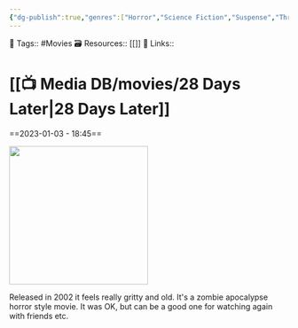 ```yaml
---
{"dg-publish":true,"genres":["Horror","Science Fiction","Suspense","Thriller"],"releaseDate":"27/06/2003","permalink":"/media-db/movies/28-days-later/","dgPassFrontmatter":true,"noteIcon":"3","created":"2023-11-14T21:08:39.586+05:30","updated":"2023-12-15T14:51:27.075+05:30"}
---
```


🧶 Tags:: #Movies 
🗃 Resources:: [[]]
🔗 Links::
# [[📺 Media DB/movies/28 Days Later\|28 Days Later]]
==2023-01-03 - 18:45==

<img style="width: 250px;" src="https://lumiere-a.akamaihd.net/v1/images/image_dd387caf.jpeg?region=0%2C0%2C800%2C1200">

Released in 2002 it feels really gritty and old. It's a zombie apocalypse horror style movie. It was OK, but can be a good one for watching again with friends etc.